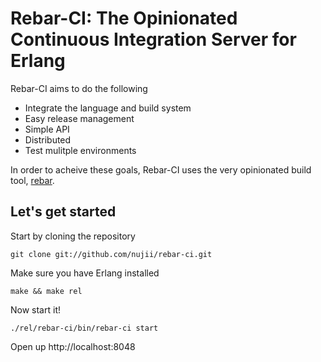 Rebar-CI: The Opinionated Continuous Integration Server for Erlang
==================================================================

Rebar-CI aims to do the following

* Integrate the language and build system
* Easy release management
* Simple API
* Distributed
* Test mulitple environments

In order to acheive these goals, Rebar-CI uses the very opinionated build tool, [rebar](https://github.com/basho/rebar).

Let's get started
-----------------

Start by cloning the repository
	
	git clone git://github.com/nujii/rebar-ci.git

Make sure you have Erlang installed

	make && make rel

Now start it!

	./rel/rebar-ci/bin/rebar-ci start

Open up http://localhost:8048

